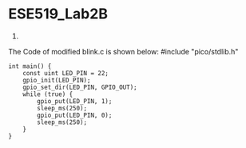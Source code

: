 # ESE519_Lab2B

1. 

The Code of modified blink.c is shown below:
    #include "pico/stdlib.h"

    int main() {
        const uint LED_PIN = 22;
        gpio_init(LED_PIN);
        gpio_set_dir(LED_PIN, GPIO_OUT);
        while (true) {
            gpio_put(LED_PIN, 1);
            sleep_ms(250);
            gpio_put(LED_PIN, 0);
            sleep_ms(250);
        }
    }
